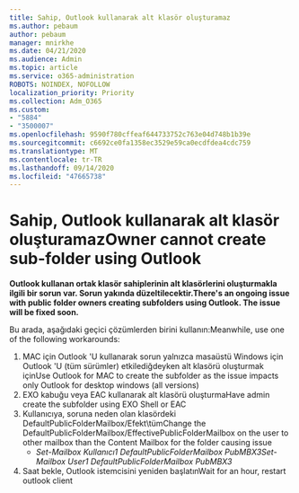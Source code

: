 ```yaml
---
title: Sahip, Outlook kullanarak alt klasör oluşturamaz
ms.author: pebaum
author: pebaum
manager: mnirkhe
ms.date: 04/21/2020
ms.audience: Admin
ms.topic: article
ms.service: o365-administration
ROBOTS: NOINDEX, NOFOLLOW
localization_priority: Priority
ms.collection: Adm_O365
ms.custom:
- "5884"
- "3500007"
ms.openlocfilehash: 9590f780cffeaf644733752c763e04d748b1b39e
ms.sourcegitcommit: c6692ce0fa1358ec3529e59ca0ecdfdea4cdc759
ms.translationtype: MT
ms.contentlocale: tr-TR
ms.lasthandoff: 09/14/2020
ms.locfileid: "47665738"
---
```

# <a name="owner-cannot-create-sub-folder-using-outlook"></a><span data-ttu-id="4acaf-102">Sahip, Outlook kullanarak alt klasör oluşturamaz</span><span class="sxs-lookup"><span data-stu-id="4acaf-102">Owner cannot create sub-folder using Outlook</span></span>

<span data-ttu-id="4acaf-103">**Outlook kullanan ortak klasör sahiplerinin alt klasörlerini oluşturmakla ilgili bir sorun var. Sorun yakında düzeltilecektir.**</span><span class="sxs-lookup"><span data-stu-id="4acaf-103">**There's an ongoing issue with public folder owners creating subfolders using Outlook. The issue will be fixed soon.**</span></span>

<span data-ttu-id="4acaf-104">Bu arada, aşağıdaki geçici çözümlerden birini kullanın:</span><span class="sxs-lookup"><span data-stu-id="4acaf-104">Meanwhile, use one of the following workarounds:</span></span>

1. <span data-ttu-id="4acaf-105">MAC için Outlook 'U kullanarak sorun yalnızca masaüstü Windows için Outlook 'U (tüm sürümler) etkilediğdeyken alt klasörü oluşturmak için</span><span class="sxs-lookup"><span data-stu-id="4acaf-105">Use Outlook for MAC to create the subfolder as the issue impacts only Outlook for desktop windows (all versions)</span></span>
2. <span data-ttu-id="4acaf-106">EXO kabuğu veya EAC kullanarak alt klasörü oluşturma</span><span class="sxs-lookup"><span data-stu-id="4acaf-106">Have admin create the subfolder using EXO Shell or EAC</span></span>
3. <span data-ttu-id="4acaf-107">Kullanıcıya, soruna neden olan klasördeki DefaultPublicFolderMailbox/Efekt\tüm</span><span class="sxs-lookup"><span data-stu-id="4acaf-107">Change the DefaultPublicFolderMailbox/EffectivePublicFolderMailbox on the user to other mailbox than the Content Mailbox for the folder causing issue</span></span>  
    - <span data-ttu-id="4acaf-108">*Set-Mailbox Kullanıcı1 DefaultPublicFolderMailbox PubMBX3*</span><span class="sxs-lookup"><span data-stu-id="4acaf-108">*Set-Mailbox User1 DefaultPublicFolderMailbox PubMBX3*</span></span>
4. <span data-ttu-id="4acaf-109">Saat bekle, Outlook istemcisini yeniden başlatın</span><span class="sxs-lookup"><span data-stu-id="4acaf-109">Wait for an hour, restart outlook client</span></span>